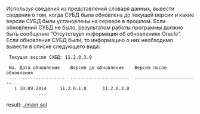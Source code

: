 Используя сведения из представлений словаря данных, вывести сведения о том, когда СУБД была обновлена до текущей версии и какие версии СУБД были установлены на сервере в прошлом. Если обновлений СУБД не было, результатом работы программы должно быть сообщение "Отсутствует информация об обновлениях Oracle". Если обновления СУБД были, то информацию о них необходимо вывести в списке следующего вида:

     Текущая версия СУБД: 11.2.0.3.0

     No. Дата обновления	Версия до обновления	Версия после обновления
     --- -----------------	----------------------	------------------------
       1 10.09.2014		11.2.0.1.0		11.2.0.3.0
                ...

result: [./main.sql](./main.sql)

